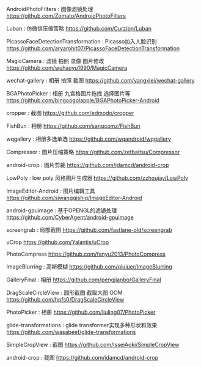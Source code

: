 AndroidPhotoFilters : 图像滤镜处理
https://github.com/Zomato/AndroidPhotoFilters

Luban : 仿微信压缩策略
https://github.com/Curzibn/Luban

PicassoFaceDetectionTransformation : Picasso加入人脸识别
https://github.com/aryarohit07/PicassoFaceDetectionTransformation

MagicCamera : 滤镜 拍照 录像 图片修改
https://github.com/wuhaoyu1990/MagicCamera

wechat-gallery : 相册 拍照 截图
https://github.com/yangxlei/wechat-gallery

BGAPhotoPicker : 相册 九宫格图片拖拽 选择图片等
https://github.com/bingoogolapple/BGAPhotoPicker-Android

cropper : 截图
https://github.com/edmodo/cropper

FishBun : 相册
https://github.com/sangcomz/FishBun

wqgallery : 相册多选单选
https://github.com/wqandroid/wqgallery

Compressor : 图片压缩策略
https://github.com/zetbaitsu/Compressor

android-crop : 图片剪裁
https://github.com/jdamcd/android-crop

LowPoly : low poly 风格图片生成器
https://github.com/zzhoujay/LowPoly

ImageEditor-Android : 图片编辑工具
https://github.com/siwangqishiq/ImageEditor-Android

android-gpuimage : 基于OPENGL的滤镜处理
https://github.com/CyberAgent/android-gpuimage

screengrab : 局部截图
https://github.com/fastlane-old/screengrab

uCrop
https://github.com/Yalantis/uCrop

PhotoCompress
https://github.com/fanyu2013/PhotoCompress

ImageBlurring : 高斯模糊
https://github.com/qiujuer/ImageBlurring

GalleryFinal : 相册
https://github.com/pengjianbo/GalleryFinal

DragScaleCircleView : 圆形截图 截取大图 OOM
https://github.com/hpfs0/DragScaleCircleView

PhotoPicker : 相册
https://github.com/liuling07/PhotoPicker

glide-transformations : glide transformer实现多种形状和效果
https://github.com/wasabeef/glide-transformations

SimpleCropView : 截图
https://github.com/IsseiAoki/SimpleCropView

android-crop : 截图
https://github.com/jdamcd/android-crop
